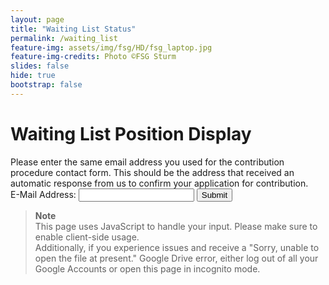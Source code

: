 ```yaml
---
layout: page
title: "Waiting List Status"
permalink: /waiting_list
feature-img: assets/img/fsg/HD/fsg_laptop.jpg
feature-img-credits: Photo ©FSG Sturm
slides: false
hide: true
bootstrap: false
---
```

<style>
    iframe{
        border-style: none;
        width: 100%;
    }
</style>

<h1>Waiting List Position Display</h1>
Please enter the same email address you used for the contribution procedure contact form.
This should be the address that received an automatic response from us to confirm your application for contribution.
<form id="waiting_list_form">
    <label for="email">E-Mail Address:</label>
    <input id="email" type="email" name="email" required/>
    <input type="submit" />
</form>

> **Note**
> <br>
> This page uses JavaScript to handle your input. Please make sure to enable client-side usage.<br>
> Additionally, if you experience issues and receive a "Sorry, unable to open the file at present." Google Drive error, either log out of all your Google Accounts or open this page in incognito mode.
<h3 id="loading_text" style="display:none;">Loading...</h3>
<h3 id="waiting_list_title" style="display:none;">Your waiting list position is in the following range: </h3><iframe id="waiting_list_position"></iframe>

<script>
document.forms[0].onsubmit = function(event){
    event.preventDefault();
    // Show loading text
    document.getElementById("loading_text").style.display = "block";
    var team_email = document.getElementById("email").value;
    var  url = "https://script.google.com/macros/s/AKfycbzXJ_Y-oeg4-j-N0OqnziNfwolcht42pKblNiUwXFuAhWDuA6Q/exec" + "?email=" + team_email;
    // Set iframe target to HTML waiting position web app response
    document.getElementById("waiting_list_position").src = url;
    document.getElementById("waiting_list_position").onload = function() {
        // Hide loading text
        document.getElementById("loading_text").style.display = "none";
        // Unhide position text
        document.getElementById("waiting_list_title").style.display = "block";
    };
};
</script>
